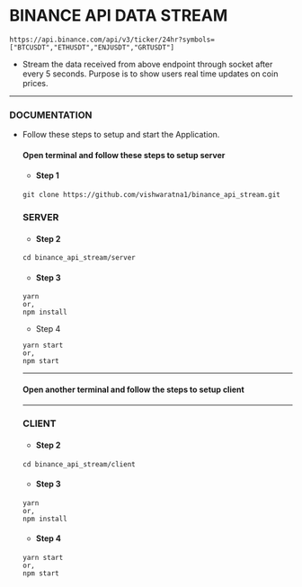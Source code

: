 
# BINANCE API DATA STREAM
```
https://api.binance.com/api/v3/ticker/24hr?symbols=["BTCUSDT","ETHUSDT","ENJUSDT","GRTUSDT"]
```

- Stream the data received from above endpoint through socket after every 5 seconds. Purpose is to show users real time updates on coin prices.

---

### DOCUMENTATION
- Follow these steps to setup and start the Application.
    #### Open terminal and follow these steps to setup server
   - #### Step 1
    ```
    git clone https://github.com/vishwaratna1/binance_api_stream.git
    ```
    ### SERVER
    - #### Step 2
    ```
    cd binance_api_stream/server
    ```
    - #### Step 3
    ```
    yarn
    or,
    npm install
    ```
    - Step 4
    ```
    yarn start
    or,
    npm start
    ```
    ---
   
    #### Open another terminal and follow the steps to setup client

    ---

    ### CLIENT
    - #### Step 2
    ```
    cd binance_api_stream/client
    ```
    - #### Step 3
    ```
    yarn
    or,
    npm install
    ```
    - #### Step 4
    ```
    yarn start
    or,
    npm start
    ```
